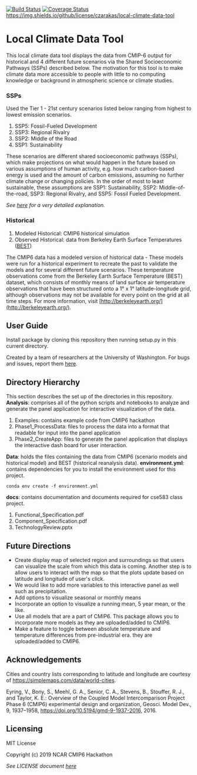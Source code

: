 [![Build Status](https://travis-ci.org/czarakas/local-climate-data-tool.svg?branch=master)](https://travis-ci.org/czarakas/local-climate-data-tool)
[![Coverage Status](https://coveralls.io/repos/github/czarakas/local-climate-data-tool/badge.svg)](https://coveralls.io/github/czarakas/local-climate-data-tool)
https://img.shields.io/github/license/czarakas/local-climate-data-tool

# Local Climate Data Tool
This local climate data tool displays the data from CMIP-6 output for historical
and 4 different future scenarios via the Shared Socioeconomic Pathways (SSPs)
described below. The motivation for this tool is to make climate data more
accessible to people with little to no computing knowledge or background in
atmospheric science or climate studies.

### SSPs
Used the Tier 1 - 21st century scenarios listed below ranging from highest to lowest
emission scenarios.

1. SSP5: Fossil-Fueled Development
1. SSP3: Regional Rivalry
1. SSP2: Middle of the Road
1. SSP1: Sustainability

These scenarios are different shared socioeconomic pathways (SSPs), which make projections
on what would happen in the future based on various assumptions of human activity, e.g. how
much carbon-based energy is used and the amount of carbon emissions, assuming no further
climate change or changing policies. In the order of most to least sustainable, these assumptions
are SSP1: Sustainability, SSP2: Middle-of-the-road, SSP3: Regional Rivalry, and SSP5: Fossil
Fueled Development.

*See [here](https://doi.org/10.5194/gmd-9-1937-2016) for a very detailed explanation.*

### Historical
1. Modeled Historical: CMIP6 historical simulation
1. Observed Historical: data from Berkeley Earth Surface Temperatures ([BEST](http://berkeleyearth.org/about-data-set/))

The CMIP6 data has a modeled version of historical data - These models were run for a historical
experiment to recreate the past to validate the models and for several different future scenarios.
These temperature observations come from the Berkeley Earth Surface Temperature (BEST) dataset,
which consists of monthly means of land surface air temperature observations that have been
structured onto a 1° x 1° latitude-longitude grid, although observations may not be available for
every point on the grid at all time steps. For more information, visit
[http://berkeleyearth.org/](http://berkeleyearth.org/).

## User Guide
Install package by cloning this repository then running setup.py in this current directory.

Created by a team of researchers at the University of Washington. For bugs and
    issues, report them [here](https://github.com/czarakas/local-climate-data-tool/issues).

## Directory Hierarchy
This section describes the set up of the directories in this repository.
**Analysis**: comprises all of the python scripts and notebooks to analyze and
            generate the panel application for interactive visualization of
            the data.

1. Examples: contains example code from CMIP6 hackathon
1. Phase1_ProcessData: files to process the data into a format that
   readable for input into the panel application
1. Phase2_CreateApp: files to generate the panel application that
   displays the interactive dash board for user interaction.

**Data**: holds the files containing the data from CMIP6 (scenario models and historical model)
    and BEST (historical reanalysis data).
**environment.yml**: contains dependencies for you to install the environment used for this project.

```            
conda env create -f environment.yml
```
**docs**: contains documentation and documents required for cse583 class project.
1. Functional_Specification.pdf
1. Component_Specification.pdf
1. TechnologyReview.pptx

## Future Directions
- Create display map of selected region and surroundings so that users can visualize the scale
    from which this data is coming. Another step is to allow users to interact with the map
    so that the plots update based on latitude and longitude of user's click.
- We would like to add more variables to this interactive panel as well such as precipitation.
- Add options to visualize seasonal or monthly means
- Incorporate an option to visualize a running mean, 5 year mean, or the like.
- Use all models that are a part of CMIP6. This package allows you to incorporate more models as
    they are uploaded/added to CMIP6. 
- Make a feature to toggle between absolute temperature and temperature differences from pre-industrial era. 
    they are uploaded/added to CMIP6.

## Acknowledgements
Cities and country lists corresponding to latitude and longitude are
    courtesy of https://simplemaps.com/data/world-cities.

Eyring, V., Bony, S., Meehl, G. A., Senior, C. A., Stevens, B., Stouffer, R. J.,
    and Taylor, K. E.: Overview of the Coupled Model Intercomparison Project
    Phase 6 (CMIP6) experimental design and organization, Geosci. Model Dev., 9,
    1937–1958, https://doi.org/10.5194/gmd-9-1937-2016, 2016.

## Licensing
MIT License

Copyright (c) 2019 NCAR CMIP6 Hackathon

*See LICENSE document [here](LICENSE)*
